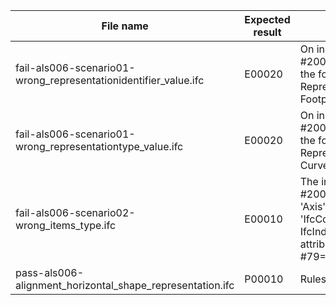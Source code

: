 | File name                                                       | Expected result | Error                                                                                                                                                                                                                  | Description                                                                                                                                                                                              |
|-----------------------------------------------------------------|-----------------|------------------------------------------------------------------------------------------------------------------------------------------------------------------------------------------------------------------------|----------------------------------------------------------------------------------------------------------------------------------------------------------------------------------------------------------|
| fail-als006-scenario01-wrong_representationidentifier_value.ifc | E00020          | On instance #200001=IfcShapeRepresenta...,(#54)) the following invalid value for RepresentationIdentifier has been found: Footprint                                                                                    | The value of attribute Representation must be Axis, but is Footprint instead                                                                                                                             |
| fail-als006-scenario01-wrong_representationtype_value.ifc       | E00020          | On instance #20001=IfcShapeRepresenta...,(#54)) the following invalid value for RepresentationType has been found: Curve3D                                                                                             | The value of attribute RepresentationType must be Curve2D, but found Curve3D instead                                                                                                                     |
| fail-als006-scenario02-wrong_items_type.ifc                     | E00010          | The instance #20001=IfcShapeRepresentation(#1001, 'Axis', 'Curve2D',(#79)) expected type 'IfcCompositeCurve or IfcIndexedPolycurve or IfcPolyline' for the attribute Items, but found #79=IfcGradientCurve((#8..#54,$) | On entity #20001=IfcShapeRepresentation(#1001, 'Axis', 'Curve2D',(#79)). The type of attribute Items must be IfcCompositeCurve or IfcIndexedPolycurve or IfcPolyline, but found IfcGradientCurve instead |
| pass-als006-alignment_horizontal_shape_representation.ifc       | P00010          | Rules passed                                                                                                                                                                                                           |                                                                                                                                                                                                          |
